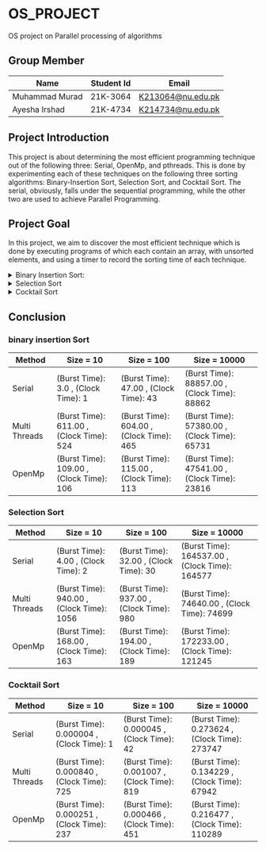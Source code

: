 # OS_PROJECT
OS project on Parallel processing of algorithms 
## **Group Member**  
| Name  | Student Id | Email |
| ------------- | ------------- | ------------- |
| Muhammad Murad  | 21K-3064  | K213064@nu.edu.pk  |
| Ayesha Irshad | 21K-4734  | K214734@nu.edu.pk  |
## **Project Introduction** 

This project is about determining the most efficient programming technique out of the following three: Serial, OpenMp, and pthreads. This is done by experimenting each of these techniques on the following three sorting algorithms: Binary-Insertion Sort, Selection Sort, and Cocktail Sort. The serial, obviously, falls under the sequential programming, while the other two are used to achieve Parallel Programming.

## **Project Goal**
In this project, we aim to discover the most efficient technique which is done by executing programs of which each contain an array, with unsorted elements, and using a timer to record the sorting time of each technique. 
<details>
	<summary>Binary Insertion Sort:</summary><blockquote>  
	
### Time Takne
![image](https://github.com/Murad-pitafi/OS_PROJECT/assets/104616632/5cf6e060-c955-45cd-a251-9ec06eabc2b2)

<details>  
		<summary>Serial:</summary>  
		   
```C
#include <stdio.h>
#include <stdlib.h>
#include <sys/time.h>
#include <time.h>
#define SIZE 10
int num1[SIZE];
struct timeval Stop2,start2;   // micro second resolution
int binary_search(int Num1,int left,int right)
{
	if(right<=left)
	{
		if(Num1>num1[left])
		{
			return (left+1);
		}
		else
		{
			return left;
		}
	}
	int mid_int=(left+right)/2;
	if(Num1==num1[mid_int])
	{
		return (mid_int+1);
	}
	if(Num1>num1[mid_int])
	{
		return binary_search(Num1,mid_int+1,right);
	}
	else
	{
		return binary_search(Num1,left,mid_int-1);
	}		
	}
	

void insertion_sort()
{
	int num2,i,j,num3,k;
	for(i=1;i<SIZE;i++)
	{
		j=i-1;
		num3=num1[i];
		num2=binary_search(num3,0,j);
		while(j>=num2)
		{
			k=num1[j];
			num1[j+1]=k;
			j--;
		}
		j++;
		num1[j]=num3;
	}		
	}void fill_array(int size) {
    int i;
    srand(time(NULL));
    for (i=0; i<size; i++)
        num1[i] = rand() % 100;
}
void file_create(double start,double stop)
{
	FILE *ptr;
	ptr=fopen("Sequencial_Insertion.txt","a+");
	if(ptr==NULL)
	{
		printf("Unable to Open File");
		exit(1);
	}
	else
	{
		double total= (double)(stop-start);
		fprintf(ptr,"Time Taken(Burst Time): %lf\n",total);
		fprintf(ptr,".comTime Taken(Clock Time): %lu\n",(Stop2.tv_sec-start2.tv_sec)*1000000+Stop2.tv_usec-start2.tv_usec);	
	}
	fclose(ptr);
}
	int main()
	{
		
	fill_array(SIZE);
	double Start1=clock();
	
	gettimeofday(&start2,NULL);
	insertion_sort();
	gettimeofday(&Stop2,NULL);
	double stop1=clock();
	for(int i=0;i<SIZE;i++)
	{
		printf("%d ",num1[i]);
	}
	
	file_create(Start1,stop1);	
	return 0;
	}  
		
```  
### Output:  
		  
![image](https://github.com/Murad-pitafi/OS_PROJECT/assets/87450783/b35dc444-0b78-4228-8118-605f40eefa16)
		</details>
<details>
		<summary> parallel</summary>  
	
```C  
#include <stdio.h>
#include <stdlib.h>
#include <pthread.h>
#include <sys/time.h>
#define SIZE 10
int n1[SIZE];
int n2[SIZE];
struct timeval Stop2,start2;
typedef struct dim{
	int start;
	int end;
}limit;

typedef struct joined{
int Start;
int mid;
int End;
}join;


int binary_search(int move,int start,int end)
{
	if (end<=start)
	{
        	if(move > n1[end])
		{
			return (end + 1);
		} 
		else
		{
			return end;
		}
	}
 
    	int mid = (start + end) / 2;
 
    	if(move == n1[mid])
	{
        	return mid + 1;
	}
 
    	if(move > n1[mid])
	{
        	return binary_search(move,mid + 1, end);
	}
    	return binary_search(move, start,mid - 1);
}


void* merge(void *args) {
   
    struct joined *params = (struct joined*) args;
    int begin = params->Start,
        mid = params->mid,
        end = params->End;


    int i = begin, j = mid, tpos = begin;

    while (i < mid && j <= end)
    {
        if (n1[i] < n1[j])
            n2[tpos++] = n1[i++];
        else
            n2[tpos++] = n1[j++];
    }

    
    while (i <mid)
        n2[tpos++] = n1[i++];

    
    while (j <= end)
        n2[tpos++] = n1[j++];
    return NULL;
}

void* insertion(void *l)
{
	limit *l1= (limit*)l;
	int i=l1->start;
	i++;
	int j,k,move;
	while(i<=l1->end)
	{
		j=i-1;
		move=n1[i];
		k=binary_search(move,l1->start,j);
		while(j>=k)					
		{
			n1[j+1]=n1[j];
			j--;
		}
		n1[j+1]=move;
		i++; 
	}
	for(int i=l1->start;i<l1->end;i++)
	{
		printf("%d ",n1[i]);
	}
	printf("\n\n\n");
	return NULL;
}


void fillarray(int size) {
    int i;
    srand(time(NULL));
    for (i=0; i<size; i++)
        n1[i] = rand() % 100;
}

void print_array(int list[], int size) {
    int i;
    for (i=0; i<size-1; i++)
        printf("%d, ", list[i]);
    printf("%d\n", list[i]);
}


void file_create(double start,double stop)
{
	FILE *ptr;
	ptr=fopen("PTHREAD_Insertion.txt","a+");
	if(ptr==NULL)
	{
		printf("Unable to Open File");
		exit(1);
	}
	else
	{
		double total= (double)(stop-start);
		fprintf(ptr,"Time Taken(Burst Time): %lf\n",total);
		fprintf(ptr,"Time Taken(Clock Time): %lu\n",(Stop2.tv_sec-start2.tv_sec)*1000000+Stop2.tv_usec-start2.tv_usec);	
	}
	fclose(ptr);
}
		

int main()
{
	fillarray(SIZE);
	pthread_t t1,t2;
	limit l1,l2;
	l1.start=0;
	l1.end=SIZE/2;
	l2.start=l1.end+1;
	l2.end=SIZE-1;
	join j1;
	j1.Start=l1.start;
	j1.mid=l2.start;
	j1.End=l2.end;
	
	pthread_t m1;
	
	double Start1=clock();
	gettimeofday(&start2,NULL);
	
	pthread_create(&t1,NULL,insertion,&l1);
		
	pthread_create(&t2,NULL,insertion,&l2);
	pthread_join(t1,NULL);
	pthread_join(t2,NULL);
	pthread_create(&m1,NULL,merge,&j1);
		
	pthread_join(m1,NULL);
	gettimeofday(&Stop2,NULL);	
	double stop1=clock();
	
	print_array(n2,SIZE);
	file_create(Start1,stop1);
	return 0;
}  
```
### Output:  
![Screenshot from 2023-05-16 22-51-07](https://github.com/Murad-pitafi/OS_PROJECT/assets/87450783/4638094e-65b8-4914-bdbb-afb0a73dcd55)

</details>
<details>
		<summary> OpenMP</summary>

```C  
#include <stdio.h>
#include <stdlib.h>
#include <omp.h>
#include <time.h>
#include <sys/time.h>

#define Size 50
struct timeval Stop2,start2;
int n1[Size];
int n2[Size];
typedef struct dim{
	int start;
	int end;
}limit;

typedef struct joined{
int Start;
int mid;
int End;
}join;


int binary_search(int move,int start,int end)
{
	if (end <= start)
	{
        	if(move > n1[end])
		{
			return (end + 1);
		} 
		else
		{
			return end;
		}
	}
 
    	int mid = (start + end) / 2;
	if(move == n1[mid])
	{
        	return mid + 1;
	}					
	if(move > n1[mid])
	{
       		return binary_search(move,mid + 1, end);
	}
	return binary_search(move, start,mid - 1);			
    	
}


void* merge(void *args) {
    //unpack parameters
    struct joined *params = (struct joined*) args;
    int begin = params->Start,
        mid = params->mid,
        end = params->End;


    int i = begin, j = mid, tpos = begin;

    while (i < mid && j <= end)
    {
        if (n1[i] < n1[j])
            n2[tpos++] = n1[i++];
        else
            n2[tpos++] = n1[j++];
    }

    //still elements left over in first list. copy over
    while (i <=mid)
        n2[tpos++] = n1[i++];

    //still elements left over in first list. copy over
    while (j <= end)
        n2[tpos++] = n1[j++];
    return NULL;
}

void* insertion(void *l)
{
	limit *l1= (limit*)l;
	int i=l1->start;
	i++;
	int j,k,move;
	while(i<=l1->end)
	{
		j=i-1;
		move=n1[i];
		k=binary_search(move,l1->start,j);
		while(j>=K)
		{
			n1[j+1]=n1[j];
			j--;
		}
		n1[j+1]=move;
		i++;
	}
	return NULL;
}



void fill_array(int size) {
    int i;
    srand(time(NULL));
    for (i=0; i<size; i++)
        n1[i] = rand() % 100;
}

void print_array(int *list, int size) {
    int i;
    for (i=0; i<size-1; i++)
        printf("%d, ", list[i]);
    printf("%d\n", list[i]);
}




void file_create(double start,double stop)
{
	FILE *ptr;
	ptr=fopen("OPENMP_Insertion.txt","a+");
	if(ptr==NULL)
	{
		printf("Unable to Open File");
		exit(1);
	}
	else
	{
		double total= (double)(stop-start);
		fprintf(ptr,"Time Taken(Burst Time): %lf\n",total);
		fprintf(ptr,"Time Taken(Clock Time): %lu\n",(Stop2.tv_sec-start2.tv_sec)*1000000+Stop2.tv_usec-start2.tv_usec);	
	}
	fclose(ptr);
}



int main()
{
	fill_array(Size);
	limit l1,l2;
	l1.start=0;
	l1.end=Size/2;
	l2.start=l1.end+1;	
	l2.end=Size-1;
	join j1;
	j1.Start=l1.start;
	j1.mid=l2.start;
	j1.End=l2.end;
	double Start1=clock();
	
	gettimeofday(&start2,NULL);
	#pragma omp parallel sections num_threads(2)
	{
		#pragma omp section
		{
			insertion(&l1);		
		}
		#pragma omp section
		{
			insertion(&l2);		
		}
	}
	
		

	merge(&j1);
	gettimeofday(&Stop2,NULL);
	double stop1=clock();
	print_array(n2,Size);
	file_create(Start1,stop1);
	return 0;
}
```  
### Output  
![image](https://github.com/Murad-pitafi/OS_PROJECT/assets/87450783/a325c560-21fb-4971-aef2-577bc9090aec)

</details>
</blockquote>		
		
		
</details>
<details> 	
	<summary>Selection Sort</summary>
<blockquote>
<details>
	<summary>Serial</summary>
	
```C  	
#include <stdio.h>
#include <time.h>
#include <wait.h>
#include<sys/wait.h>
#include <stdlib.h>
#include<unistd.h>
#include<sys/time.h>
clock_t ticks;
struct timeval stop, start;
void selectionSort(int* A, int n);
void swap(int* a, int* b);
void display(int* arr, int n);
int main(){

	time_t t;
    int number, iter =0, find;
	srand((unsigned) time(&t));	

	printf("\nEnter the Size of the Array: ");	
    scanf("%d", &number);
    int *Arr = (int *)malloc( number * sizeof(int));

    for(; iter<number; iter++){
	Arr[iter] = rand() % 100;    
	}

    
	double bstart = clock();
	gettimeofday(&start, NULL);
	selectionSort(Arr, number);
	gettimeofday(&stop, NULL);
	double bstop = clock();    
	display(Arr, number);
	FILE* fp;
	fp = fopen("Timings.txt", "a");
    	fprintf(fp, "Serial Burst Time: %lf\n",difftime(bstop,bstart));
	fprintf(fp, "Serial Execution Time: %lu\n\n\n", (stop.tv_sec - start.tv_sec) * 1000000 + stop.tv_usec - start.tv_usec);	
	fclose(fp);    
}

void display(int* arr, int n){
	printf(“\nSorted Array\n”)’
       for(int i = 0; i<n; i++)
    {
        if(i != n - 1)
        {
            printf("%d , ", *(arr + i));        
        }
        else
            printf("%d \n", *(arr + i));
    }
    
}

void selectionSort(int* A, int n)
{
    for(int startpos =0; startpos < n-1; startpos++){
        int maxpos = startpos;
        for(int i=startpos +1; i< n; ++i){
            if(A[i] < A[maxpos]){
                maxpos = i;
            }
        }
	if(maxpos != startpos)
        	swap(&A[startpos], &A[maxpos]);
    }

}

void swap(int* a, int* b){ int temp = *a;    *a = *b;    *b = temp; }
```  
### Output  		
		
![image](https://github.com/Murad-pitafi/OS_PROJECT/assets/87450783/22e06393-001e-4d92-adc3-d2ec25a3e2bc)
</details>				 
<details>

<summary>parallel</summary>	

```C	
#include <stdio.h>
#include <time.h>
#include <wait.h>
#include<sys/wait.h>
#include <stdlib.h>
#include<unistd.h>
#include<pthread.h>
#include<sys/time.h>
//time_t start, stop;
struct timeval stop, start;
clock_t ticks;    
int linearSearch(int* A, int n, int tos);
void* selectionSort();
void swap(int* a, int* b);
void* merge(void* args);
void display(int* arr, int n);
#define MAX_THREAD 2

struct sortingArgs{
	
	int *ptr;
	int size;
	int start, end;
}FinalArgs;
int main(){
    
	time_t t;

	srand((unsigned) time(&t));
    pthread_t threads[MAX_THREAD];
    int number, iter =0;

	struct sortingArgs Args;
	
	printf("\nEnter the Size of the Array: ");	
 scanf("%d", &number);
	Args.size = number;
	Args.start = 0;
	Args.end = number/2;	
	int Arr[number];
    	Args.ptr = (int *)calloc( Args.size, Args.size * sizeof(int));
	
	for(; iter<number; iter++){		
		*(Args.ptr + iter) = rand() % 100;
	}
    	
	double bstart = clock();
	gettimeofday(&start, NULL);
			
       		 
		pthread_create(&threads[0], NULL, selectionSort, &Args);	
		pthread_join(threads[0], NULL);	

		
		Args.start = number/2 + 1;
		Args.end = number;

		
		pthread_create(&threads[1], NULL, selectionSort, &Args);
		pthread_join(threads[1], NULL);	
		
		pthread_create(&threads[0], NULL, merge, &Args);
		pthread_join(threads[0], NULL);
		
	gettimeofday(&stop, NULL);
	double bstop = clock(); 	

	Args.ptr = FinalArgs.ptr;
	
    	   
	display(FinalArgs.ptr, number);
	FILE* fp;
	fp = fopen("Timings.txt", "a");
    	fprintf(fp, "Multi-threading Burst Time: %lf\n",difftime(bstop,bstart));
	fprintf(fp, "Multi-threading Execution Time: %lu\n\n\n",(stop.tv_sec - start.tv_sec) * 1000000 + stop.tv_usec - start.tv_usec);	
	fclose(fp);        
}


void* selectionSort(void* input)
{
 	struct sortingArgs *Arg = (struct sortingArgs*) input;

	int n = Arg->end;
	int s = Arg->start;
	
    for(int startpos = s; startpos < n-1; startpos++){
        int maxpos = startpos;
        for(int i=startpos +1; i< n; ++i){
		if(Arg->ptr[i] < Arg->ptr[maxpos])              
		  	maxpos = i;
            
        }
	if(maxpos != startpos)
        	swap(&Arg->ptr[startpos], &Arg->ptr[maxpos]);
	}

	pthread_exit(0);
}


void* merge(void* args)
{
	struct sortingArgs *Arg = (struct sortingArgs*) args;
	FinalArgs.size = Arg->size;

	FinalArgs.ptr = (int *)calloc( FinalArgs.size, FinalArgs.size * sizeof(int));
	int i = 0, j = Arg->size/2 + 1, k=0;
	
	for(; i <(Arg->size/2 + 1); k++)
	{
				
		if(Arg->ptr[i] < Arg->ptr[j] || j>= Arg->size)
		{
			FinalArgs.ptr[k] = Arg->ptr[i];
			i++;
		}
		else
		{
			if(j<Arg->size)
			{
				FinalArgs.ptr[k] = Arg->ptr[j];
				j++;
			}
		}	
	} 
	while(j < Arg->size)
	{
		FinalArgs.ptr[k] = Arg->ptr[j];
		k++;
		j++;
	}
	
//pthread_exit(0);
}
void swap(int* a, int* b){
    int temp = *a;
    *a = *b;
    *b = temp;
}

void display(int* arr, int n){
    
    printf("\nSorted Array\n");
    for(int i = 0; i<n; i++)
    {
        if(i != n - 1)
        {
            printf("%d , ", *(arr + i));        
        }
        else
            printf("%d \n", *(arr + i));
    }
    
}
```
### Output  			
![Screenshot from 2023-05-16 22-39-03](https://github.com/Murad-pitafi/OS_PROJECT/assets/87450783/9bb2f068-3a8a-44c1-9e26-6b949c93c7df)
</details>
<details>
	<summary>openmp</summary>

```C
#include <stdio.h>
#include <time.h>
#include <wait.h>
#include<sys/wait.h>
#include <stdlib.h>
#include<unistd.h>
#include<sys/time.h>

struct timeval stop, start;
clock_t ticks;    
int linearSearch(int* A, int n, int tos);
void selectionSort(int* A, int n);
void swap(int* a, int* b);
void display(int* arr, int n);
int main(){

	time_t t;
    int number, iter =0, find;
	srand((unsigned) time(&t));	

	printf("\nEnter the Size of the Array: ");	
    scanf("%d", &number);
    int *Arr = (int *)malloc( number * sizeof(int));

    for(; iter<number; iter++){
	Arr[iter] = rand() % 100;    
	}

    
    //time(&start);
    
	double bstart = clock();
	gettimeofday(&start, NULL);
	selectionSort(Arr, number);
    //time(&stop);
	gettimeofday(&stop, NULL);
	double bstop = clock();    
	display(Arr, number);
	FILE* fp;
	fp = fopen("Timings.txt", "a");
    	fprintf(fp, "OpenMP Burst Time: %lf\n",difftime(bstop,bstart));
	fprintf(fp, "OpenMP Execution Time: %lu\n\n\n",(stop.tv_sec - start.tv_sec) * 1000000 + stop.tv_usec - start.tv_usec);	
	fclose(fp);       
	//printf("\nTIME: %lf ",difftime(stop,start));
}

void display(int* arr, int n){

    printf("\nARRAY: {");
    for(int i = 0; i<n; i++)
    {
        if(i != n - 1)
        {
            printf("%d, ", *(arr + i));        
        }
        else
            printf("%d}\n\n", *(arr + i));
    }
    
}

void selectionSort(int* A, int n)
{
    #pragma omp parallel for num_threads(2)
    for(int startpos =0; startpos < n-1; startpos++){
        int maxpos = startpos;
        for(int i=startpos +1; i< n; ++i){
            if(A[i] < A[maxpos]){
                maxpos = i;
            }
        }
	if(maxpos != startpos)
        	swap(&A[startpos], &A[maxpos]);
    }
    #pragma barrier
}

void swap(int* a, int* b){
    int temp = *a;
    *a = *b;
    *b = temp;
}
```  
### Output:

![image](https://github.com/Murad-pitafi/OS_PROJECT/assets/87450783/e94b2532-1bed-4320-933e-aa9a342537d7)

</detaiks>
</blockquote>
</details>
<details>
	<summary>Cocktail Sort</summary>
	<blockquote>  

### Project Time While Running Cocktail Search Code  
![image](https://github.com/Murad-pitafi/OS_PROJECT/assets/104616632/762f6c78-b835-4530-a46a-203540f61684)
<details>
	<summary>Serial</summary>

```C

#include<stdio.h>
#include<time.h>
#include<sys/time.h>
#include<stdlib.h>
void Cocktail_Sort(int *A,int size)
{
	int start=0;
	int end=size-1;
	while(start!=(size/2))
	{
		for(int i=start;i<end;i++)
		{
			if( *(A+i)>*(A+(i+1)))
			{
				int temp=*(A+i);
				*(A+i)=*(A+(i+1));
				*(A+(i+1))=temp;
			}
				
		}
		for(int j=end-1;j>=start;j--)
		{
			if(*(A+j)<*(A+(j-1)))
			{
				int temp=*(A+j);
				*(A+(j))=*(A+(j-1));
				*(A+(j-1))=temp;
			}
		}
		start++;
		end--;
	}
}
void Filling(double Start,double End,double Total)
{
	FILE *ptr;
	ptr=fopen("Project_Times.txt","a+");
	if(ptr==NULL)
	{
		printf("Unable to Open File");
		exit(1);
	}
	else
	{
		double total= (double)(End-Start)/(double)CLOCKS_PER_SEC;;
		fprintf(ptr,"Burst Time Taken By Sequencial_Cocktail_Sort is %lf\n",total);		
		fprintf(ptr,"Total Time Taken By Sequencial_Cocktail_Sort is %lf\n",Total);
	}
	fclose(ptr);
	
}
int main(void)
{
	srand(time(NULL));
	int n;
	struct timeval stop, start;
	printf("Enter The Size of Array: ");
	scanf("%d",&n);
	int *ptr=(int *) calloc(n,sizeof(int));
//	printf("Enter The Elements Array\n");
	for(int i=0;i<n;i++)	
	{
		*(ptr+i)=rand()%n;
	}
	double Start=clock();
	gettimeofday(&start, NULL);	
	Cocktail_Sort(ptr,n);
	gettimeofday(&stop, NULL);
	double End=clock();
	printf("Sorted Array: ");
	for(int i=0;i<n;i++)
	{
		printf("%d ",(ptr[i]));
	}
	printf("\n");
	double Total=(double)((stop.tv_sec - start.tv_sec) * 1000000 + stop.tv_usec - start.tv_usec);
	Filling(Start,End,Total);
}

```
### Output:  
![image](https://github.com/Murad-pitafi/OS_PROJECT/assets/104616632/824c6646-97dd-4741-8cf5-dfedb4a1135a)
</details>
<details>
	<summary>Parallel</summary>

```C  
#include<stdio.h>
#include<time.h>
#include<sys/time.h>
#include<stdlib.h>
#include<pthread.h>
struct array
{
	int *ptr;
	long int size;
	
}Array,Final_Array;
struct Time
{
	double Start,End;
}Execution;
struct timeval stop, start;
void* Cocktail_Sort_Down(void *args )
{
	int start=(Array.size/2+1);
	int end=Array.size-1;
	int i;
	while(start<end)
	{
		for(i=start;i<end;i++)
		{
			if(Array.ptr[i]>Array.ptr[i+1])
			{
				int temp=Array.ptr[i];
				Array.ptr[i]=Array.ptr[i+1];
				Array.ptr[i+1]=temp;
			}
		
		}
		for(i=end-1;i>start;i--)
		{
			if(Array.ptr[i]<Array.ptr[i-1])
			{
				int temp=Array.ptr[i];
				Array.ptr[i]=Array.ptr[i-1];
				Array.ptr[i-1]=temp;
			}
			
		}
		
		start++;
		end--;

	}
	pthread_exit(0);
}
void* Cocktail_Sort_Up(void *args)
{
	int start=0;
	int end=Array.size/2;
	int i;
	while(start<end)
	{
		for(i=start;i<end;i++)
		{
			if(Array.ptr[i]>Array.ptr[i+1])
			{
				int temp=Array.ptr[i];
				Array.ptr[i]=Array.ptr[i+1];
				Array.ptr[i+1]=temp;
			}
		
		}
		for(i=end-1;i>start;i--)
		{
			if(Array.ptr[i]<Array.ptr[i-1])
			{
				int temp=Array.ptr[i];
				Array.ptr[i]=Array.ptr[i-1];
				Array.ptr[i-1]=temp;
			}
			
		}
		start++;
		end--;
		
	}	
	

	pthread_exit(0);
}
void* merge(void *args)
{
	Final_Array.size=Array.size;
	Final_Array.ptr=(int *) calloc(Final_Array.size,sizeof(int));
	int i=0,j=Array.size/2+1,k=0;
	
	for(;i<(Array.size/2+1);k++)
	{
		if(Array.ptr[i]<Array.ptr[j] || j>=Array.size)
		{
			Final_Array.ptr[k]=Array.ptr[i];
			i++;
		}
		else
		{
			if(j<Array.size)
			{
				Final_Array.ptr[k]=Array.ptr[j];
				j++;		
			}
			
		}
	}
	while(j<Array.size)
	{
		Final_Array.ptr[k]=Array.ptr[j];
		j++;
		k++;		
		
	}

}
void* Filling(void *args)
{
	FILE *ptr;
	ptr=fopen("Project_Times.txt","a+");
	if(ptr==NULL)
	{
		printf("Unable to Open File");
		exit(1);
	}
	else
	{
		double total= (double)(Execution.End-Execution.Start)/(double)CLOCKS_PER_SEC;
		double Total=(double)((stop.tv_sec - start.tv_sec) * 1000000 + stop.tv_usec - start.tv_usec);
		fprintf(ptr,"Burst Time Taken By Multithreaded_Cocktail_Sort is %lf\n",total);
		fprintf(ptr,"Time Taken By Multithreaded_Cocktail_Sort is %lf\n",Total);
	}
	fclose(ptr);
	pthread_exit(0);
	
}


int main(void)
{
	srand(time(NULL));
	printf("Enter The Size of Array: ");
	scanf("%ld",&Array.size);
	Array.ptr=(int *) calloc(Array.size,sizeof(int));
	//printf("Enter The Elements Array\n");
	for(int i=0;i<Array.size;i++)	
	{
		*(Array.ptr+i)=rand()%Array.size;
	}
	pthread_t threads[2];
	Execution.Start=clock();
	gettimeofday(&start, NULL);	
	pthread_create(&threads[0],NULL,Cocktail_Sort_Up,NULL);
	pthread_create(&threads[1],NULL,Cocktail_Sort_Down,NULL);
	for(int i=0;i<2;i++)
	{
		pthread_join(threads[i],NULL);
	}
	pthread_create(&threads[0],NULL,merge,NULL);
	pthread_join(threads[0],NULL);
	gettimeofday(&stop, NULL);
	Execution.End=clock();		
	pthread_create(&threads[1],NULL,Filling,NULL);
	printf("Sorted Array: ");
	for(int i=0;i<Array.size;i++)
	{
		printf("%d ",(Final_Array.ptr[i]));
	}
	printf("\n");
	pthread_join(threads[1],NULL);
}



```
### Output  
![image](https://github.com/Murad-pitafi/OS_PROJECT/assets/104616632/3d632951-8484-48f8-9360-5f0e8eb84bff)
</details>
<details>
	<summary>OpenMp</summary>

```C
#include<stdio.h>
#include<time.h>
#include<sys/time.h>
#include<stdlib.h>
#include<omp.h>
void Cocktail_Sort(int *A,int size)
{
	int start=0,end=size-1;
	int swap=1;
	int counter=0;
	while(counter!=size/2+1)
	{
		#pragma omp parallel sections num_threads(2)
		{
			#pragma omp section	
			{
				#pragma omp parallel for shared(A,swap,start)  
					for(int i=start;i<size/2;i+=2)  
					{
					
						if( *(A+i)>*(A+(i+1)))
						{
							int temp=*(A+i);
							*(A+i)=*(A+(i+1));
							*(A+(i+1))=temp;
							swap=1;
						}
					
					}
					
			}				
			#pragma omp section
			{
				#pragma omp parallel for shared(A,swap)	
					for(int j=end;j>(size/2 +1);j-=2)
					{
					
						if(*(A+j)<*(A+(j-1)))
						{
							int temp=*(A+j);
							*(A+(j))=*(A+(j-1));
							*(A+(j-1))=temp;
							swap=1;
						}
					}
			}
		}
			
			(start==0)?start++:start--;
			(end==size-1)?end--:end++;
			counter++;		
	
	}
} 
int* merge(int *P,int n)
{
	int *FP=(int *) calloc(n,sizeof(int));
	int i=0,j=n/2+1,k=0;
	for(;i<=n/2;k++)
	{
		if(P[i]<P[j] || j>=n)
		{
			FP[k]=P[i];
			i++;
		}
		else
		{
			if(j<n)
			{
				FP[k]=P[j];
				j++;
			}
		}
	}
	while(j<n)
	{
		FP[k]=P[j];
		j++;
		k++;		
	}
	return FP;
}
void Filling(double Start,double End,double Total)
{
	FILE *ptr;
	ptr=fopen("Project_Times.txt","a+");
	if(ptr==NULL)
	{
		printf("Unable to Open File");
		exit(1);
	}
	else
	{
		double total= (double)(End-Start)/(double)CLOCKS_PER_SEC;
		fprintf(ptr,"Burst Time Taken By OpenMp_Cocktail_Sort is %lf\n",total);
		fprintf(ptr,"Time Taken By OpenMp_Cocktail_Sort is %lf\n",Total);

	}
	fclose(ptr);
	
}
int main(void)
{
	srand(time(NULL));
	int n;
	struct timeval stop, start;
	printf("Enter The Size of Array: ");
	scanf("%d",&n);
	int *ptr=(int *) calloc(n,sizeof(int));
//	printf("Enter The Elements Array\n");
	for(int i=0;i<n;i++)	
	{
		*(ptr+i)=rand()%n;
	}	
	double Start=clock();
	gettimeofday(&start, NULL);	
	Cocktail_Sort(ptr,n);
	int *fp=merge(ptr,n);
	gettimeofday(&stop, NULL);
	double End=clock();
	printf("Sorted Array: ");
	for(int i=0;i<n;i++)
	{
		printf("%d ",(fp[i]));
	}
	printf("\n");
	double Total=(double)((stop.tv_sec - start.tv_sec) * 1000000 + stop.tv_usec - start.tv_usec);
	Filling(Start,End,Total);}
```  
### Output
![image](https://github.com/Murad-pitafi/OS_PROJECT/assets/104616632/c78771a6-f7f0-45a3-9b2b-ce95113eac23)  
</details>
</blockquote>
</details>  
	
## Conclusion  
### binary insertion Sort  
	
| Method  | Size = 10 | Size = 100 | Size = 10000 |
| ------------- | ------------- | ------------- | ------------- |
| Serial  | (Burst Time): 3.0 , (Clock Time): 1  | (Burst Time): 47.00 , (Clock Time): 43  | (Burst Time): 88857.00 , (Clock Time): 88862  |
| Multi Threads  | (Burst Time): 611.00 , (Clock Time): 524   | (Burst Time): 604.00 , (Clock Time): 465  | (Burst Time): 57380.00 , (Clock Time): 65731   |
| OpenMp  | (Burst Time): 109.00 , (Clock Time): 106  | (Burst Time): 115.00 , (Clock Time): 113   | (Burst Time): 47541.00 , (Clock Time): 23816 |

### Selection Sort
	
| Method  | Size = 10 | Size = 100 | Size = 10000 |
| ------------- | ------------- | ------------- | ------------- |
| Serial  | (Burst Time): 4.00 , (Clock Time): 2  | (Burst Time): 32.00 , (Clock Time): 30  | (Burst Time): 164537.00 , (Clock Time): 164577  |
| Multi Threads  | (Burst Time): 940.00 , (Clock Time): 1056  | (Burst Time): 937.00 , (Clock Time): 980  | (Burst Time): 74640.00 , (Clock Time): 74699  |
| OpenMp  | (Burst Time): 168.00 , (Clock Time): 163  | (Burst Time): 194.00 , (Clock Time): 189  | (Burst Time): 172233.00 , (Clock Time): 121245  |


### Cocktail Sort  
	
| Method  | Size = 10 | Size = 100 | Size = 10000 |
| ------------- | ------------- | ------------- | ------------- |
| Serial  | (Burst Time): 0.000004 , (Clock Time): 1   | (Burst Time): 0.000045 , (Clock Time): 42  | (Burst Time): 0.273624 , (Clock Time): 273747  |
| Multi Threads  | (Burst Time): 0.000840 , (Clock Time): 725  | (Burst Time): 0.001007 , (Clock Time): 819  | (Burst Time): 0.134229 , (Clock Time): 67942  |
| OpenMp  | (Burst Time): 0.000251 , (Clock Time): 237  | (Burst Time): 0.000466 , (Clock Time): 451  | (Burst Time): 0.216477 , (Clock Time): 110289  |
